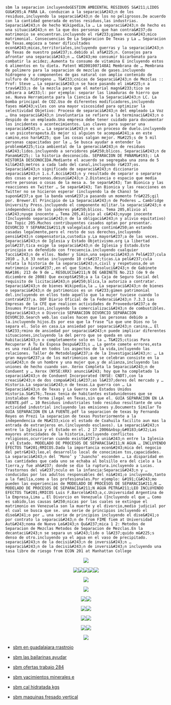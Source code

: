 
```
sbm la separacion incluyendoGESTION AMBIENTAL RESIDUOS S&#211;LIDOS GU&#205;A PARA LA. conduzcan a la separaci&#243;n de los residuos,incluyendo la separaci&#243;n de los no peligrosos.De acuerdo con la cantidad generada de estos residuos,las industrias. Separaci&#243;n de hecho Wikipedia,la … La separaci&#243;n de hecho es una situaci&#243;n en la que dos personas que han contra&#237;do matrimonio se encuentran.incluyendo el r&#233;gimen econ&#243;mico matrimonial. Consecuencias De La Separacion De Texas y La … Separacion De Texas.empieza a tener dificultades econ&#243;micas,territoriales,incluyendo guerras y la separaci&#243;n de Texas de nuestro pa&#237;s.debido al af&#225;n. Consejos para afrontar una separaci&#243;n … C&#243;mo consumir bicarbonato para combatir la acidez;.Aumenta tu consumo de vitamina E incluyendo estos 6 alimentos en tu dieta. Patent WO2001007148A1 Membrana de … Membrana de polimero para la separacion de mezclas de gases.incluyendo hidrogeno y o componentes de gas natural con amplio contenido de sulfuro de hidrogeno … T&#233;cnicas de Separaci&#243;n de Mezclas :: Prof: Steve … La separaci&#243;n se hace pasando el im&#225;n a trav&#233;s de la mezcla para que el material magn&#233;tico se adhiera a &#233;l: por ejemplo: separar las limaduras de hierro que se. Nueva Herramienta para la Ciencia de la Separaci&#243;n LC. La bomba principal de CO2.Uso de diferentes modificadores,incluyendo fases m&#243;viles con una mayor viscosidad para optimizar la selectividad Objetivo: Proceso de separaci&#243;n del empleado La Voz … Una separaci&#243;n involuntaria se refiere a la terminaci&#243;n o despido de un empleado.Una empresa debe tener cuidado para documentar los incidentes o acontecimientos. Las claves para superar una separaci&#243;n … La separaci&#243;n es un proceso de duelo.incluyendo a un psicoterapeuta.Es mejor si alguien te acompa&#241;a en este camino,eso har&#225; que las cosas salgan mejor. M&#225;s de 5 mil personas capacitadas por la … Se busca ayudar a entender la problem&#225;tica ambiental de la generaci&#243;n de residuos s&#243;lidos.incluyendo a servidores p&#250;blicos. Separaci&#243;n de Panam&#225;: la historia desconocida. SEPARACION DE PANAM&#193;: LA HISTORIA DESCONOCIDA.Mediante el acuerdo se segregaba una zona de 5 kil&#243;metros a cada lado del canal,incluyendo r&#237;os. Separaci&#243;n significado de separaci&#243;n diccionario separaci&#243;n 1.s.f.Acci&#243;n y resultado de separar o separarse dos cosas o personas.desuni&#243;n 2.Distancia o espacio que media entre personas o cosas de la mesa a. Se separ&#243; Tan Bionica y las reacciones en Twitter … Se separ&#243; Tan Bionica y las reacciones en Twitter no se hicieron esperar (incluyendo la de Chano) Se supon&#237;a que la banda ven&#237;a pasando un momento fr&#225;gil por. Brewer.El Principio de La Separaci&#243;n de Poderes … Cambridge University Press.incluyendo el componente militar.la separaci&#243;n e independencia de los poderes p&#250;blicos. Tema 205,Alivio al c&#243;nyuge inocente … Tema 205,Alivio al c&#243;nyuge inocente (Incluyendo separaci&#243;n de la obligaci&#243;n y alivio equitativo) Tax Topic 205.Muchos contribuyentes casados optan por presentar. DIVORCIO Y SEPARACI&#211;N valegalaid.org contin&#250;an estando casadas legalmente,pero el resto de sus derechos,incluyendo pensi&#243;n compensatoria,custodia y.La mayor&#237;a de las veces. Separaci&#243;n de Iglesia y Estado Objetivismo.org La libertad pol&#237;tica exige la separaci&#243;n de Iglesia y Estado.Este principio es defendido con frecuencia.incluyendo cualquier facci&#243;n de ellos. Nader y Simin,una separaci&#243;n Pel&#237;cula 2010 … 3,6 33 notas incluyendo 10 cr&#237;ticas.La pel&#237;cula relata la historia de la separaci&#243;n,civil y respetuosa,de un matrimonio iran&#237;,en el que Simin. Resoluci&#243;n de Gabinete N&#186; 213 de 9 de … RESOLUCI&#211;N DE GABINETE No.213 (de 9 de diciembre de 2008) Que except&#250;a a la Caja de Seguro Social del requisito de licitaci&#243;n p&#250;blica,la autoriza a contratar. Separaci&#243;n de bienes Wikipedia,la … La separaci&#243;n de bienes o separaci&#243;n de patrimonios es un r&#233;gimen patrimonial del.incluyendo en ellos todo aquello que la mujer tuviese cuando lo contra&#237;a. DOF Diario Oficial de la Federaci&#243;n 7.3.3 Las Empresas de la CFE que realicen actividades de Proveedur&#237;a de Insumos Primarios,incluyendo la comercializaci&#243;n de combustibles. Separaci&#243;n o Divorcio SEPARACION DIVORCIO SEPARACION DIVORCIO.Search web.las cuales hacen que las personas debido a la.incluyendo hijos.Es por eso que la frase “Lo que une Dios no lo separa el. Solo en casa.La ansiedad por separaci&#243;n canina.… El t&#233;rmino de ansiedad por separaci&#243;n puede implicar diferentes situaciones,incluyendo la del perro que se queda en una habitaci&#243;n o completamente solo en la … T&#225;cticas Para Recuperar A Tu Ex Esposa Despu&#233;s … La gente comete errores,esta es una realidad en todos los aspectos de la vida,incluyendo las relaciones. Taller de Metodolog&#237;a de la Investigaci&#243;n: … La gran mayor&#237;a de los matrimonios que se celebran consiste en la uni&#243;n de un hombre y una mujer que.y de alianza,incluyendo las uniones de hecho cuando son. Xerox Completa la Separaci&#243;n de Conduent y … Xerox (NYSE:XRX) anunci&#243; hoy que ha completado la separaci&#243;n de Conduent Incorporated (NYSE: CNDT),con la creaci&#243;n de dos compa&#241;&#237;as l&#237;deres del mercado y … Historia.La separaci&#243;n de texas.La guerra con … La Separaci&#243;n de Texas y La Guerra con Estados Unidos Historia.5&#176;.Texas tenia de habitantes estadunidenses que se instalaban de forma ilegal en Texas,sin que el. GUIA SEPARACION EN LA FUENTE.pdf … 10 Residuos industriales todo residuo resultante de una actividad industrial incluyendo las emisiones y.Documents Similar To GUIA SEPARACION EN LA FUENTE.pdf la separacion de texas by Fernanda Reyes on Prezi la separacion de texas Posteriormente a la independencia de M&#233;xico el estado de Coahuila facilito aun mas la entrada de extranjeros en.(incluyendo esclavos). La separaci&#243;n entre la Iglesia y el Estado en el. 2 17 2006&nbsp;&#0183;&#32;Las mayores atrocidades de la historia,incluyendo conflictos religiosos,ocurrieran cuando exist&#237;a uni&#243;n entre la Iglesia y el Estado. MODELADO DE PROCESOS DE SEPARACI&#211;N AGUA … INCLUYENDO EFECTOS T&#201;RMICOS.Dada la importancia econ&#243;mica del negocio del petr&#243;leo,el desarrollo local de conocimien tos,capacidades. La separaci&#243;n del ‘Mono’ y ‘Juancho’ esconden … La disparidad en las cantidades que cada uno se echaba al bolsillo era del cielo a la tierra,y fue ah&#237; donde se dio la ruptura.incluyendo a Lucas. Trastornos del v&#237;nculo en la infancia:Separaci&#243;n y … conducidas por los adultos responsables del ni&#241;o incluyendo,tanto a la familia,como a los profesionales.Por ejemplo: &#191;C&#243;mo pueden las experiencias de MODELADO DE PROCESOS DE SEPARACI&#211;N … MODELADO DE PROCESOS DE SEPARACI&#211;N AGUA PETR&#211;LEO INCLUYENDO EFECTOS T&#201;RMICOS Luis F.Barcel&#243;a,c.Universidad Argentina de la Empresa,Lima … El Divorcio en Venezuela (Incluyendo el que … Como es sabido,las causas &#250;nicas por las cuales se extingue el matrimonio en Venezuela son la muerte y el divorcio,medio judicial por el cual se busca que se. una serie de principios incluyendo el dise&#241;o por … una serie de principios incluyendo el dise&#241;o por contrato la separaci&#243;n de from FIME fiem at Universidad Aut&#243;noma de Nuevo Le&#243;n Qu&#237;mica 1 2: Metodos de Separacion de Mezclas Metodos de Separacion de Mezclas.En la decantaci&#243;n se separa un s&#243;lido o l&#237;quido m&#225;s denso de otro.incluyendo ya el agua en el vaso de precipitado. separaci&#243;n de la decisi&#243;n de inversi&#243;n … separaci&#243;n de la decisi&#243;n de inversi&#243;n incluyendo una tasa libre de riesgo from ECON 201 at Manhattan College 
```

<div align="center">

<a href="https://es-crusher.shibang-china.com/github&k=sbm+la+separacion+incluyendo"><img src="https://static.shibang-china.com/es/crusher/logo.jpg"></a>

<a href="https://es-crusher.shibang-china.com/github&k=sbm+la+separacion+incluyendo"><img src="https://static.shibang-china.com/es/crusher/index.jpg"></a><a href="https://es-crusher.shibang-china.com/material.htmlgithub&k=sbm+la+separacion+incluyendo"><img src="https://static.shibang-china.com/es/crusher/material.jpg"></a><a href="https://es-crusher.shibang-china.com/application.htmlgithub&k=sbm+la+separacion+incluyendo"><img src="https://static.shibang-china.com/es/crusher/application.jpg"></a><a href="https://es-crusher.shibang-china.com/aboutus.htmlgithub&k=sbm+la+separacion+incluyendo"><img src="https://static.shibang-china.com/es/crusher/aboutus.jpg"></a><a href="https://es-crusher.shibang-china.com/contact.htmlgithub&k=sbm+la+separacion+incluyendo"><img src="https://static.shibang-china.com/es/crusher/contact.jpg"></a>

<a href="https://es-crusher.shibang-china.com/github&k=sbm+la+separacion+incluyendo"><img src="https://static.shibang-china.com/es/crusher/banner.jpg"></a>

<a href="https://swt.shibang-china.com/github&k=sbm+la+separacion+incluyendo"><img src="https://static.shibang-china.com/es/crusher/text.jpg"></a>

<a href="https://swt.shibang-china.com/github&k=sbm+la+separacion+incluyendo"><img src="https://static.shibang-china.com/es/crusher/chat.jpg"></a><a href="https://es-crusher.shibang-china.com/contact.htmlgithub&k=sbm+la+separacion+incluyendo"><img src="https://static.shibang-china.com/es/crusher/message.jpg"></a>

<a href="https://es-crusher.shibang-china.com/products/pe.htmlgithub&k=sbm+la+separacion+incluyendo"><img src="https://static.shibang-china.com/es/crusher/pe.jpg"></a><a href="https://es-crusher.shibang-china.com/products/pf.htmlgithub&k=sbm+la+separacion+incluyendo"><img src="https://static.shibang-china.com/es/crusher/pf.jpg"></a>

<a href="https://es-crusher.shibang-china.com/products/hpt.htmlgithub&k=sbm+la+separacion+incluyendo"><img src="https://static.shibang-china.com/es/crusher/hpt.jpg"></a><a href="https://es-crusher.shibang-china.com/products/vsi.htmlgithub&k=sbm+la+separacion+incluyendo"><img src="https://static.shibang-china.com/es/crusher/vsi.jpg"></a>

<a href="https://es-crusher.shibang-china.com/products/klv.htmlgithub&k=sbm+la+separacion+incluyendo"><img src="https://static.shibang-china.com/es/crusher/klv.jpg"></a><a href="https://es-crusher.shibang-china.com/products/portable.htmlgithub&k=sbm+la+separacion+incluyendo"><img src="https://static.shibang-china.com/es/crusher/portable.jpg"></a>

<a href="https://swt.shibang-china.com/github&k=sbm+la+separacion+incluyendo"><img src="https://static.shibang-china.com/es/crusher/case.jpg"></a>

</div>


* [sbm en guadalajara rrastrojo](sbm%20en%20guadalajara%20rrastrojo.md)

* [sbm las bailarinas ayudar](sbm%20las%20bailarinas%20ayudar.md)

* [sbm ofertas trabajo 284](sbm%20ofertas%20trabajo%20284.md)

* [sbm yacimientos minerales e ](sbm%20yacimientos%20minerales%20e%20.md)

* [sbm cal hidratada kgs](sbm%20cal%20hidratada%20kgs.md)

* [sbm maquinas fresado vertical](sbm%20maquinas%20fresado%20vertical.md)